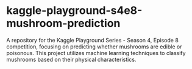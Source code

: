 # kaggle-playground-s4e8-mushroom-prediction
A repository for the Kaggle Playground Series - Season 4, Episode 8 competition, focusing on predicting whether mushrooms are edible or poisonous. This project utilizes machine learning techniques to classify mushrooms based on their physical characteristics.
